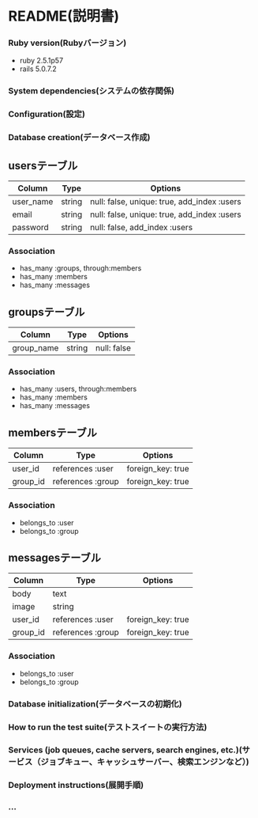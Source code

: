 # README(説明書)

### Ruby version(Rubyバージョン)
- ruby 2.5.1p57
- rails 5.0.7.2


### System dependencies(システムの依存関係)

### Configuration(設定)

### Database creation(データベース作成)

## usersテーブル
|Column|Type|Options|
|------|----|-------|
|user_name|string|null: false, unique: true, add_index :users|
|email|string|null: false, unique: true, add_index :users|
|password|string|null: false, add_index :users|

### Association
- has_many :groups, through:members
- has_many :members
- has_many :messages


## groupsテーブル
|Column|Type|Options|
|------|----|-------|
|group_name|string|null: false|

### Association
- has_many :users, through:members
- has_many :members
- has_many :messages


## membersテーブル
|Column|Type|Options|
|------|----|-------|
|user_id|references :user|foreign_key: true|
|group_id|references :group|foreign_key: true|

### Association
- belongs_to :user
- belongs_to :group


## messagesテーブル
|Column|Type|Options|
|------|----|-------|
|body|text|
|image|string|
|user_id|references :user|foreign_key: true|
|group_id|references :group|foreign_key: true|

### Association
- belongs_to :user
- belongs_to :group


### Database initialization(データベースの初期化)

### How to run the test suite(テストスイートの実行方法)

### Services (job queues, cache servers, search engines, etc.)(サービス（ジョブキュー、キャッシュサーバー、検索エンジンなど）)

### Deployment instructions(展開手順)

### ...
